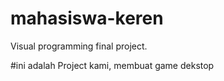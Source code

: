 # mahasiswa-keren
Visual programming final project.

#ini adalah Project kami, membuat game dekstop
